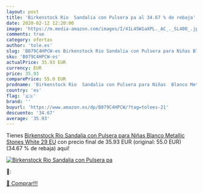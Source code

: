 ```yaml
---
layout: post
title: 'Birkenstock Rio  Sandalia con Pulsera pa al 34.67 % de rebaja'
date: 2020-02-12 12:20:00
image: 'https://m.media-amazon.com/images/I/41L45W1aXPL._AC_._SL400_.jpg'
comments: true
category: ofertas
author: 'tole.es'
slug: 'B079C4HPCW-es Birkenstock Rio Sandalia con Pulsera para Niñas Blanco...'
sku: 'B079C4HPCW-es'
actualPrice: 35.93 EUR
currency: EUR
price: 35.93
comparePrice: 55.0 EUR
prodname: 'Birkenstock Rio  Sandalia con Pulsera para Niñas  Blanco Metallic Stones White  29 EU'
country: 'es'
flag: '🇪🇸'
brand: ''
buyurl: 'https://www.amazon.es/dp/B079C4HPCW/?tag=tolees-21'
descuento: '34.67'
average: '35.93'
---
```


Tienes [Birkenstock Rio  Sandalia con Pulsera para Niñas  Blanco Metallic Stones White  29 EU](https://www.amazon.es/dp/B079C4HPCW/?tag=tolees-21) con precio final de  35.93 EUR (original: 55.0 EUR) (34.67 %  de rebaja) aqui!

[![Birkenstock Rio  Sandalia con Pulsera pa](https://m.media-amazon.com/images/I/41L45W1aXPL._AC_._SL400_.jpg)](https://www.amazon.es/dp/B079C4HPCW/?tag=tolees-21)

🔎:


[🛒 Comprar!!!](https://www.amazon.es/dp/B079C4HPCW/?tag=tolees-21)
